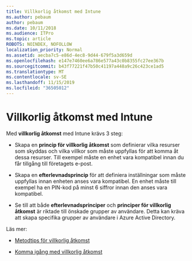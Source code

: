```yaml
---
title: Villkorlig åtkomst med Intune
ms.author: pebaum
author: pebaum
ms.date: 10/11/2018
ms.audience: ITPro
ms.topic: article
ROBOTS: NOINDEX, NOFOLLOW
localization_priority: Normal
ms.assetid: aecba7c5-e86d-4ec8-9d44-679f5a3d659d
ms.openlocfilehash: e147e7460ee6a786e577a43c0b8355fc27ee367b
ms.sourcegitcommit: b43f77221f47b50c41197a448a9c26c423ce1ad5
ms.translationtype: MT
ms.contentlocale: sv-SE
ms.lasthandoff: 11/15/2019
ms.locfileid: "36505012"
---
```

# <a name="conditional-access-with-intune"></a>Villkorlig åtkomst med Intune

Med **villkorlig åtkomst** med Intune krävs 3 steg: 
  
- Skapa en **princip för villkorlig åtkomst** som definierar vilka resurser som skyddas och vilka villkor som måste uppfyllas för att komma åt dessa resurser. Till exempel måste en enhet vara kompatibel innan du får tillgång till företagets e-post. 
    
- Skapa en **efterlevnadsprincip** för att definiera inställningar som måste uppfyllas innan enheten anses vara kompatibel. En enhet måste till exempel ha en PIN-kod på minst 6 siffror innan den anses vara kompatibel. 
    
- Se till att både **efterlevnadsprinciper** och **principer för villkorlig åtkomst** är riktade till önskade grupper av användare. Detta kan kräva att skapa specifika grupper av användare i Azure Active Directory. 
    
Läs mer:
  
- [Metodtips för villkorlig åtkomst](https://docs.microsoft.com/azure/active-directory/conditional-access/best-practices)
    
- [Komma igång med villkorlig åtkomst](https://docs.microsoft.com/azure/active-directory/active-directory-conditional-access-azure-portal-get-started)
    

